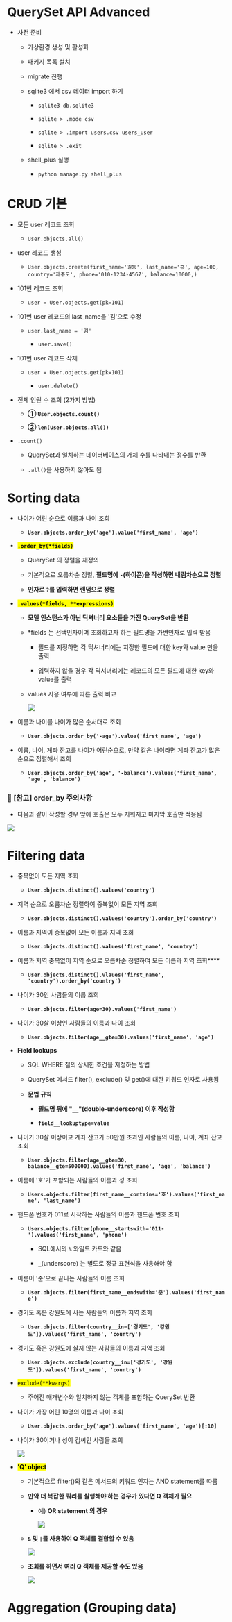 # QuerySet API Advanced

* 사전 준비
  
  * 가상환경 생성 및 활성화
  
  * 패키지 목록 설치
  
  * migrate 진행
  
  * sqlite3 에서 csv 데이터 import 하기
    
    * `sqlite3 db.sqlite3`
    
    * `sqlite > .mode csv`
    
    * `sqlite > .import users.csv users_user`
    
    * `sqlite > .exit`
  
  * shell_plus 실행
    
    * `python manage.py shell_plus`

# CRUD 기본

* 모든 user 레코드 조회
  
  * `User.objects.all()`

* user 레코드 생성
  
  * `User.objects.create(first_name='길동', last_name='홍', age=100, country='제주도', phone='010-1234-4567', balance=10000,)`

* 101번 레코드 조회
  
  * `user = User.objects.get(pk=101)`

* 101번 user 레코드의 last_name을 '김'으로 수정
  
  * `user.last_name = '김'`
    
    * `user.save()`

* 101번 user 레코드 삭제
  
  * `user = User.objects.get(pk=101)`
    
    * `user.delete()`

* 전체 인원 수 조회 (2가지 방법)
  
  * **① `User.objects.count()`**
  
  * **② `len(User.objects.all())`**

* `.count()`
  
  * QuerySet과 일치하는 데이터베이스의 개체 수를 나타내는 정수를 반환
  
  * `.all()`을 사용하지 않아도 됨

# Sorting data

* 나이가 어린 순으로 이름과 나이 조회
  
  * **`User.objects.order_by('age').value('first_name', 'age')`**

* <mark>**`.order_by(*fields)`**</mark>
  
  * QuerySet 의 정렬을 재정의
  
  * 기본적으로 오름차순 정렬, **필드명에 `-`(하이픈)을 작성하면 내림차순으로 정렬**
  
  * **인자로 `?`를 입력하면 랜덤으로 정렬**

* <mark>**`.values(*fields, **expressions)`**</mark>
  
  * **모델 인스턴스가 아닌 딕셔너리 요소들을 가진 QuerySet을 반환**
  
  * *fields 는 선택인자이며 조회하고자 하는 필드명을 가변인자로 입력 받음
    
    * 필드를 지정하면 각 딕셔너리에는 지정한 필드에 대한 key와 value 만을 출력
    
    * 입력하지 않을 경우 각 딕셔너리에는 레코드의 모든 필드에 대한 key와 value를 출력
  
  * values 사용 여부에 따른 출력 비교
    
    ![](QuerySet_API_adv_assets/2022-10-12-01-42-38-image.png)

* 이름과 나이를 나이가 많은 순서대로 조회
  
  * **`User.objects.order_by('-age').value('first_name', 'age')`**

* 이름, 나이, 계좌 잔고를 나이가 어린순으로, 만약 같은 나이라면 계좌 잔고가 많은 순으로 정렬해서 조회
  
  * **`User.objects.order_by('age', '-balance').values('first_name', 'age', 'balance')`**

### 📌 [참고] order_by 주의사항

* 다음과 같이 작성할 경우 앞에 호출은 모두 지워지고 마지막 호출만 적용됨

![](QuerySet_API_adv_assets/2022-10-12-01-45-33-image.png)

# Filtering data

* 중복없이 모든 지역 조회
  
  * **`User.objects.distinct().values('country')`**

* 지역 순으로 오름차순 정렬하여 중복없이 모든 지역 조회
  
  * **`User.objects.distinct().values('country').order_by('country')`**

* 이름과 지역이 중복없이 모든 이름과 지역 조회
  
  * **`User.objects.distinct().values('first_name', 'country')`**

* 이름과 지역 중복없이 지역 순으로 오름차순 정렬하여 모든 이름과 지역 조회****
  
  * **`User.objects.distinct().vlaues('first_name', 'country').order_by('country')`**

* 나이가 30인 사람들의 이름 조회
  
  * **`User.objects.filter(age=30).values('first_name')`**

* 나이가 30살 이상인 사람들의 이름과 나이 조회
  
  * **`User.objects.filter(age__gte=30).values('first_name', 'age')`**

* **Field lookups**
  
  * SQL WHERE 절의 상세한 조건을 지정하는 방법
  
  * QuerySet 메서드 filter(), exclude() 및 get()에 대한 키워드 인자로 사용됨
  
  * **문법 규칙**
    
    * **필드명 뒤에 "`__`"(double-underscore) 이후 작성함**
    
    * **`field__lookuptype=value`**

* 나이가 30살 이상이고 계좌 잔고가 50만원 초과인 사람들의 이름, 나이, 계좌 잔고 조회
  
  * **`User.objects.filter(age__gte=30, balance__gte=500000).values('first_name', 'age', 'balance')`**

* 이름에 '호'가 포함되는 사람들의 이름과 성 조회
  
  * **`Users.objects.filter(first_name__contains='호').values('first_name', 'last_name')`**

* 핸드폰 번호가 011로 시작하는 사람들의 이름과 핸드폰 번호 조회
  
  * **`Users.objects.filter(phone__startswith='011-').values('first_name', 'phone')`**
    
    * SQL에서의 `%` 와일드 카드와 같음
    
    * `_`(underscore) 는 별도로 정규 표현식을 사용해야 함

* 이름이 '준'으로 끝나는 사람들의 이름 조회
  
  * **`User.objects.filter(first_name__endswith='준').values('first_name')`**

* 경기도 혹은 강원도에 사는 사람들의 이름과 지역 조회
  
  * **`User.objects.filter(country__in=['경기도', '강원도']).values('first_name', 'country')`**

* 경기도 혹은 강원도에 살지 않는 사람들의 이름과 지역 조회
  
  * **`User.objects.exclude(country__in=['경기도', '강원도']).values('first_name', 'country')`**

* <mark>`exclude(**kwargs)`</mark>
  
  * 주어진 매개변수와 일치하지 않는 객체를 포함하는 QuerySet 반환

* 나이가 가장 어린 10명의 이름과 나이 조회
  
  * **`User.objects.order_by('age').values('first_name', 'age')[:10]`**

* 나이가 30이거나 성이 김씨인 사람들 조회
  
  ![](QuerySet_API_adv_assets/2022-10-12-02-02-06-image.png)

* **<mark>'Q' object</mark>**
  
  * 기본적으로 filter()와 같은 메서드의 키워드 인자는 AND statement를 따름
  
  * **만약 더 복잡한 쿼리를 실행해야 하는 경우가 있다면 Q 객체가 필요**
    
    * 예) **OR statement 의 경우**
      
      ![](QuerySet_API_adv_assets/2022-10-12-02-03-12-image.png)
  
  * **`&` 및 `|`를 사용하여 Q 객체를 결합할 수 있음**
    
    ![](QuerySet_API_adv_assets/2022-10-12-02-05-06-image.png)
  
  * **조회를 하면서 여러 Q 객체를 제공할 수도 있음**
    
    ![](QuerySet_API_adv_assets/2022-10-12-02-05-52-image.png)

# Aggregation (Grouping data)
